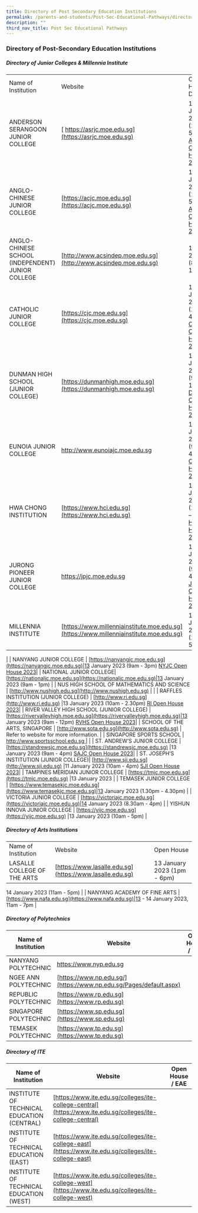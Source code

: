 ```yaml
---
title: Directory of Post Secondary Education Institutions
permalink: /parents-and-students/Post-Sec-Educational-Pathways/directory-of-post-sec-edu/
description: ""
third_nav_title: Post Sec Educational Pathways
---
```

### Directory of Post-Secondary Education Institutions

##### Directory of Junior Colleges & Millennia Institute

|                                                   |                                                                                        |                                                                                                                             |
| ------------------------------------------------- | -------------------------------------------------------------------------------------- | --------------------------------------------------------------------------------------------------------------------------- |
| Name of Institution                               | Website                                                                                | Open House / DSA                                                                                                            |
| ANDERSON SERANGOON JUNIOR COLLEGE                 | [ https://asrjc.moe.edu.sg](https://asrjc.moe.edu.sg)         |13 January 2023 (1pm - 5.30pm) [ASRJC Open House 2023](https://asrjc.moe.edu.sg/e-open-house-2023/)|
| ANGLO-CHINESE JUNIOR COLLEGE                      | [https://acjc.moe.edu.sg](https://acjc.moe.edu.sg)           |11 January 2023 (12pm - 5pm) [ACJC Open House 2023](https://acjc.moe.edu.sg/others/announcements/acjc-open-house-2023) |
| ANGLO-CHINESE SCHOOL (INDEPENDENT) JUNIOR COLLEGE | [http://www.acsindep.moe.edu.sg](http://www.acsindep.moe.edu.sg)|15 April 2023 (8am - 12.30pm)|
| CATHOLIC JUNIOR COLLEGE | [https://cjc.moe.edu.sg](https://cjc.moe.edu.sg)|13 January 2023 (10am - 4pm) [CJC Open House 2023](https://cjc.moe.edu.sg/cjc/highlights/cjc-open-house-2023)|
| DUNMAN HIGH SCHOOL (JUNIOR COLLEGE)| [https://dunmanhigh.moe.edu.sg](https://dunmanhigh.moe.edu.sg)|14 January 2023 (9am - 1pm) [DHS Open House 2023](https://dunmanhigh.moe.edu.sg/dhs_announcement/dhs-jae-open-house-2023/)|
| EUNOIA JUNIOR COLLEGE | [ http://www.eunoiajc.moe.edu.sg ](http://www.eunoiajc.moe.edu.sg)|13 January 2023 (9am - 4pm) [EJC Open House 2023](https://eunoiajc.moe.edu.sg/oh2023/)|
| HWA CHONG INSTITUTION| [https://www.hci.edu.sg](https://www.hci.edu.sg)              |13 January 2023 (11.30am – 4pm) [HCI Open House 2023](https://hc-oh.com/)|
| JURONG PIONEER JUNIOR COLLEGE | [https://jpjc.moe.edu.sg ](https://jpjc.moe.edu.sg)             |13 January 2023 (9am - 4pm) [JPJC Open House 2023](https://www.jpjc.moe.edu.sg/about-jpjc/Admission-Matters/openhouse2023/)|
| MILLENNIA INSTITUTE  | [https://www.millenniainstitute.moe.edu.sg](https://www.millenniainstitute.moe.edu.sg) |13 January 2023 (12pm - 5.30pm)
|
| NANYANG JUNIOR COLLEGE  | [https://nanyangjc.moe.edu.sg](https://nanyangjc.moe.edu.sg)|13 January 2023 (9am - 3pm) [NYJC Open House 2023](https://apps.nyjc.edu.sg/openhouse2023/)|
| NATIONAL JUNIOR COLLEGE| [https://nationaljc.moe.edu.sg](https://nationaljc.moe.edu.sg)|13 January 2023 (9am - 1pm)
|
| NUS HIGH SCHOOL OF MATHEMATICS AND SCIENCE        | [http://www.nushigh.edu.sg](http://www.nushigh.edu.sg)                                 |                                                                                                                             |
| RAFFLES INSTITUTION (JUNIOR COLLEGE) | [http://www.ri.edu.sg](http://www.ri.edu.sg)                       |13 January 2023 (10am - 2.30pm) [RI Open House 2023](https://www.ri.edu.sg/highlights/story/year-5-6-open-house-2023-write-your-story)|
| RIVER VALLEY HIGH SCHOOL (JUNIOR COLLEGE)         | [https://rivervalleyhigh.moe.edu.sg](https://rivervalleyhigh.moe.edu.sg)|13 January 2023 (9am - 12pm) [RVHS Open House 2023](https://rivervalleyhigh.moe.edu.sg/information/2023-jc-open-house-13-jan-9am-12pm)|
| SCHOOL OF THE ARTS, SINGAPORE  | [http://www.sota.edu.sg](http://www.sota.edu.sg)                                       | Refer to website for more information.                                                                                      |
| SINGAPORE SPORTS SCHOOL | [http://www.sportsschool.edu.sg ](http://www.sportsschool.edu.sg)                      |                                                                                                                             |
| ST. ANDREW’S JUNIOR COLLEGE | [https://standrewsjc.moe.edu.sg](https://standrewsjc.moe.edu.sg) |13 January 2023 (9am - 4pm) [SAJC Open House 2023](https://standrewsjc.moe.edu.sg/e-open-house-2023)|
| ST. JOSEPH’S INSTITUTION (JUNIOR COLLEGE)| [http://www.sji.edu.sg](http://www.sji.edu.sg)                    |11 January 2023 (10am - 4pm) [SJI Open House 2023](https://ibdp-openhouse.sji.edu.sg/)|
| TAMPINES MERIDIAN JUNIOR COLLEGE | [https://tmjc.moe.edu.sg](https://tmjc.moe.edu.sg)            |13 January 2023
|
| TEMASEK JUNIOR COLLEGE | [https://www.temasekjc.moe.edu.sg](https://www.temasekjc.moe.edu.sg)|13 January 2023 (1.30pm - 4.30pm)
|
| VICTORIA JUNIOR COLLEGE | [https://victoriajc.moe.edu.sg](https://victoriajc.moe.edu.sg)|14 January 2023 (8.30am - 4pm)
|
| YISHUN INNOVA JUNIOR COLLEGE | [https://yijc.moe.edu.sg](https://yijc.moe.edu.sg)              |13 January 2023 (10am - 5pm)
|

##### Directory of Arts Institutions

|                              |                                                          |            |
| ---------------------------- | -------------------------------------------------------- | ---------- |
| Name of Institution          | Website                                                  | Open House |
| LASALLE COLLEGE OF THE ARTS  | [https://www.lasalle.edu.sg](https://www.lasalle.edu.sg) |13 January 2023 (1pm - 6pm)<br>
14 January 2023 (11am - 5pm)
|
| NANYANG ACADEMY OF FINE ARTS | [https://www.nafa.edu.sg](https://www.nafa.edu.sg)|13 - 14 January 2023, 11am - 7pm
 |

##### Directory of Polytechnics

| Name of Institution   | Website                                                                                                                                                                                                                                                                                                                                                                                                                                                                           | Open House / EAE                                                                                |
| --------------------- | --------------------------------------------------------------------------------------------------------------------------------------------------------------------------------------------------------------------------------------------------------------------------------------------------------------------------------------------------------------------------------------------------------------------------------------------------------------------------------- | ----------------------------------------------------------------------------------------------- |
| NANYANG POLYTECHNIC   | [https://www.nyp.edu.sg ](https://www.nyp.edu.sg) ||
| NGEE ANN POLYTECHNIC  | [https://www.np.edu.sg/](https://www.np.edu.sg/Pages/default.aspx)||
| REPUBLIC POLYTECHNIC  | [https://www.rp.edu.sg](https://www.rp.edu.sg)| |
| SINGAPORE POLYTECHNIC | [https://www.sp.edu.sg](https://www.sp.edu.sg) ||
| TEMASEK POLYTECHNIC   | [https://www.tp.edu.sg](https://www.tp.edu.sg)||

##### Directory of ITE

| Name of Institution                        | Website                                                                                                    | Open House / EAE |
| ------------------------------------------ | ---------------------------------------------------------------------------------------------------------- | ---------------- |
| INSTITUTE OF TECHNICAL EDUCATION (CENTRAL) | [https://www.ite.edu.sg/colleges/ite-college-central](https://www.ite.edu.sg/colleges/ite-college-central) |                  |
| INSTITUTE OF TECHNICAL EDUCATION (EAST)    | [https://www.ite.edu.sg/colleges/ite-college-east](https://www.ite.edu.sg/colleges/ite-college-east)       |                  |
| INSTITUTE OF TECHNICAL EDUCATION (WEST)    | [https://www.ite.edu.sg/colleges/ite-college-west](https://www.ite.edu.sg/colleges/ite-college-west)       |                  |